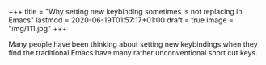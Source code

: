 +++
title = "Why setting new keybinding sometimes is not replacing in Emacs"
lastmod = 2020-06-19T01:57:17+01:00
draft = true
image = "img/111.jpg"
+++

Many people have been thinking about setting new keybindings when they find the traditional Emacs have many rather unconventional short cut keys.
